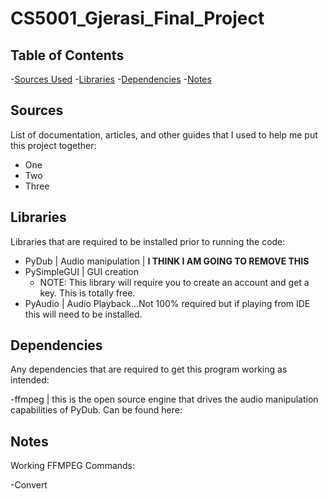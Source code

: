 # CS5001_Gjerasi_Final_Project

## Table of Contents
-[Sources Used](#sources)
-[Libraries](#Libraries)
-[Dependencies](#Dependencies)
-[Notes](#Notes)

## Sources

List of documentation, articles, and other guides that I used to help me put this project together:

- One
- Two
- Three


## Libraries

Libraries that are required to be installed prior to running the code:

- PyDub | Audio manipulation | **I THINK I AM GOING TO REMOVE THIS**
- PySimpleGUI | GUI creation
  - NOTE: This library will require you to create an account and get a key. This is totally free.
- PyAudio | Audio Playback...Not 100% required but if playing from IDE this will need to be installed.


## Dependencies

Any dependencies that are required to get this program working as intended:

-ffmpeg | this is the open source engine that drives the audio manipulation capabilities of PyDub. Can be found here: 


## Notes

Working FFMPEG Commands:

-Convert 